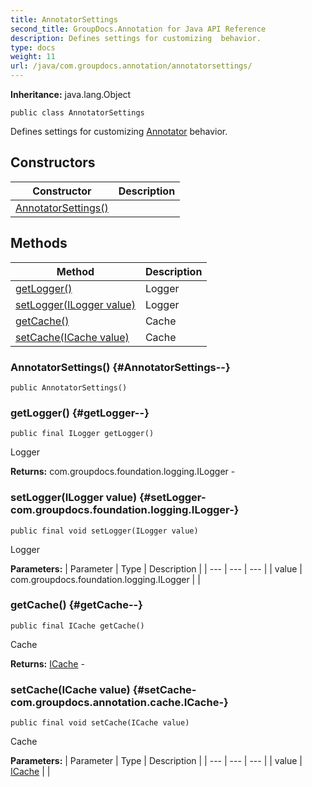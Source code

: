 ```yaml
---
title: AnnotatorSettings
second_title: GroupDocs.Annotation for Java API Reference
description: Defines settings for customizing  behavior.
type: docs
weight: 11
url: /java/com.groupdocs.annotation/annotatorsettings/
---
```

**Inheritance:**
java.lang.Object
```
public class AnnotatorSettings
```

Defines settings for customizing [Annotator](../../com.groupdocs.annotation/annotator) behavior.
## Constructors

| Constructor | Description |
| --- | --- |
| [AnnotatorSettings()](#AnnotatorSettings--) |  |
## Methods

| Method | Description |
| --- | --- |
| [getLogger()](#getLogger--) | Logger |
| [setLogger(ILogger value)](#setLogger-com.groupdocs.foundation.logging.ILogger-) | Logger |
| [getCache()](#getCache--) | Cache |
| [setCache(ICache value)](#setCache-com.groupdocs.annotation.cache.ICache-) | Cache |
### AnnotatorSettings() {#AnnotatorSettings--}
```
public AnnotatorSettings()
```


### getLogger() {#getLogger--}
```
public final ILogger getLogger()
```


Logger

**Returns:**
com.groupdocs.foundation.logging.ILogger - 
### setLogger(ILogger value) {#setLogger-com.groupdocs.foundation.logging.ILogger-}
```
public final void setLogger(ILogger value)
```


Logger

**Parameters:**
| Parameter | Type | Description |
| --- | --- | --- |
| value | com.groupdocs.foundation.logging.ILogger |  |

### getCache() {#getCache--}
```
public final ICache getCache()
```


Cache

**Returns:**
[ICache](../../com.groupdocs.annotation.cache/icache) - 
### setCache(ICache value) {#setCache-com.groupdocs.annotation.cache.ICache-}
```
public final void setCache(ICache value)
```


Cache

**Parameters:**
| Parameter | Type | Description |
| --- | --- | --- |
| value | [ICache](../../com.groupdocs.annotation.cache/icache) |  |

